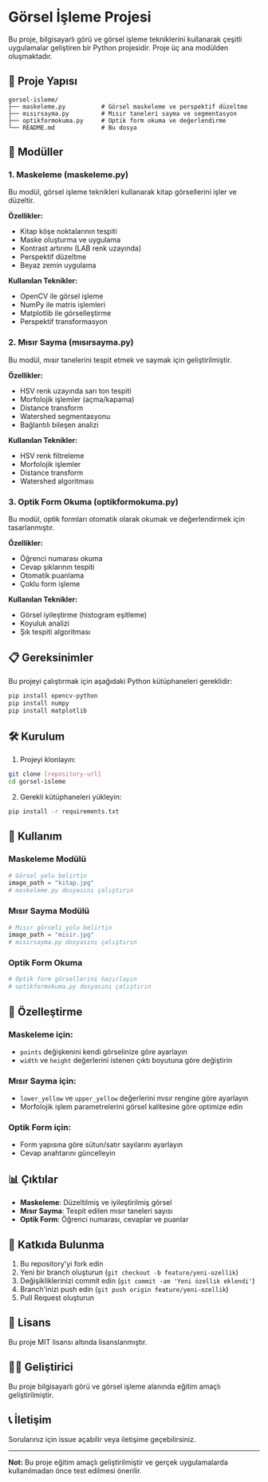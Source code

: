 # Görsel İşleme Projesi

Bu proje, bilgisayarlı görü ve görsel işleme tekniklerini kullanarak çeşitli uygulamalar geliştiren bir Python projesidir. Proje üç ana modülden oluşmaktadır.

## 📁 Proje Yapısı

```
gorsel-isleme/
├── maskeleme.py          # Görsel maskeleme ve perspektif düzeltme
├── mısırsayma.py         # Mısır taneleri sayma ve segmentasyon
├── optikformokuma.py     # Optik form okuma ve değerlendirme
└── README.md             # Bu dosya
```

## 🚀 Modüller

### 1. Maskeleme (maskeleme.py)

Bu modül, görsel işleme teknikleri kullanarak kitap görsellerini işler ve düzeltir.

**Özellikler:**
- Kitap köşe noktalarının tespiti
- Maske oluşturma ve uygulama
- Kontrast artırımı (LAB renk uzayında)
- Perspektif düzeltme
- Beyaz zemin uygulama

**Kullanılan Teknikler:**
- OpenCV ile görsel işleme
- NumPy ile matris işlemleri
- Matplotlib ile görselleştirme
- Perspektif transformasyon

### 2. Mısır Sayma (mısırsayma.py)

Bu modül, mısır tanelerini tespit etmek ve saymak için geliştirilmiştir.

**Özellikler:**
- HSV renk uzayında sarı ton tespiti
- Morfolojik işlemler (açma/kapama)
- Distance transform
- Watershed segmentasyonu
- Bağlantılı bileşen analizi

**Kullanılan Teknikler:**
- HSV renk filtreleme
- Morfolojik işlemler
- Distance transform
- Watershed algoritması

### 3. Optik Form Okuma (optikformokuma.py)

Bu modül, optik formları otomatik olarak okumak ve değerlendirmek için tasarlanmıştır.

**Özellikler:**
- Öğrenci numarası okuma
- Cevap şıklarının tespiti
- Otomatik puanlama
- Çoklu form işleme

**Kullanılan Teknikler:**
- Görsel iyileştirme (histogram eşitleme)
- Koyuluk analizi
- Şık tespiti algoritması

## 📋 Gereksinimler

Bu projeyi çalıştırmak için aşağıdaki Python kütüphaneleri gereklidir:

```bash
pip install opencv-python
pip install numpy
pip install matplotlib
```

## 🛠️ Kurulum

1. Projeyi klonlayın:
```bash
git clone [repository-url]
cd gorsel-isleme
```

2. Gerekli kütüphaneleri yükleyin:
```bash
pip install -r requirements.txt
```

## 📖 Kullanım

### Maskeleme Modülü
```python
# Görsel yolu belirtin
image_path = "kitap.jpg"
# maskeleme.py dosyasını çalıştırın
```

### Mısır Sayma Modülü
```python
# Mısır görseli yolu belirtin
image_path = "misir.jpg"
# mısırsayma.py dosyasını çalıştırın
```

### Optik Form Okuma
```python
# Optik form görsellerini hazırlayın
# optikformokuma.py dosyasını çalıştırın
```

## 🔧 Özelleştirme

### Maskeleme için:
- `points` değişkenini kendi görselinize göre ayarlayın
- `width` ve `height` değerlerini istenen çıktı boyutuna göre değiştirin

### Mısır Sayma için:
- `lower_yellow` ve `upper_yellow` değerlerini mısır rengine göre ayarlayın
- Morfolojik işlem parametrelerini görsel kalitesine göre optimize edin

### Optik Form için:
- Form yapısına göre sütun/satır sayılarını ayarlayın
- Cevap anahtarını güncelleyin

## 📊 Çıktılar

- **Maskeleme**: Düzeltilmiş ve iyileştirilmiş görsel
- **Mısır Sayma**: Tespit edilen mısır taneleri sayısı
- **Optik Form**: Öğrenci numarası, cevaplar ve puanlar

## 🤝 Katkıda Bulunma

1. Bu repository'yi fork edin
2. Yeni bir branch oluşturun (`git checkout -b feature/yeni-ozellik`)
3. Değişikliklerinizi commit edin (`git commit -am 'Yeni özellik eklendi'`)
4. Branch'inizi push edin (`git push origin feature/yeni-ozellik`)
5. Pull Request oluşturun

## 📝 Lisans

Bu proje MIT lisansı altında lisanslanmıştır.

## 👨‍💻 Geliştirici

Bu proje bilgisayarlı görü ve görsel işleme alanında eğitim amaçlı geliştirilmiştir.

## 📞 İletişim

Sorularınız için issue açabilir veya iletişime geçebilirsiniz.

---

**Not:** Bu proje eğitim amaçlı geliştirilmiştir ve gerçek uygulamalarda kullanılmadan önce test edilmesi önerilir. 